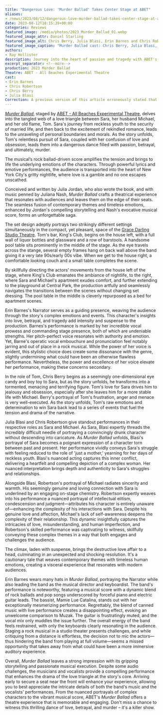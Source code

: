 ```yaml
---
title: "Dangerous Love: 'Murder Ballad' Takes Center Stage at ABET"
aliases:
- /news/2023/08/12/dangerous-love-murder-ballad-takes-center-stage-at-abet/
date: 2023-08-12T18:15:39+00:00
categories: Reviews
featured_image: /media/photos/2023_Murder_Ballad_01.webp
featured_image_attr: Daniel Starling
featured_image_alt: Chris Berry, Julia Blasi, Erin Barnes and Chris Robertson (left to right)
featured_image_caption: "Murder Ballad cast: Chris Berry, Julia Blasi, Erin Barnes and Chris Robertson (left to right)"
authors:
- Ray Hollister
description: Journey into the heart of passion and tragedy with ABET's "Murder Ballad." Secure a front row seat for the full experience.
excerpt_separator: <!--more-->
production: 2023 Murder Ballad
Theatre: ABET - All Beaches Experimental Theatre
cast: 
- Erin Barnes
- Chris Robertson 
- Chris Berry
- Julia Blasi
Correction: A previous version of this article erroneously stated that Jonathan Larson was involved in the conception of Murder Ballad. Julia Jordan, who created *Murder Ballad*, is a Jonathan Larson Award winner. The article has been updated to reflect the correct information. We regret the error.
---
```

[*Murder Ballad*](/productions/2023-murder-ballad/), staged by [ABET - All Beaches Experimental Theatre](/theatres/abet-all-beaches-experimental-theatre/), delves into the tangled web of a love triangle between Sara, her husband Michael, and her old flame, Tom. Sara's journey from reckless youth to the security of married life, and then back to the excitement of rekindled romance, leads to the unraveling of personal boundaries and morals. As the story unfolds, Tom's relentless pursuit of Sara, coupled with her confusion of love and obsession, leads them into a dangerous dance filled with passion, betrayal, and ultimately, murder.
<!--more-->
The musical’s rock ballad-driven score amplifies the tension and brings to life the underlying emotions of the characters. Through powerful lyrics and emotive performances, the audience is transported into the heart of New York City's gritty nightlife, where love is a gamble and no one escapes unscathed.

Conceived and written by Julia Jordan, who also wrote the book, and with music penned by Juliana Nash, *Murder Ballad* crafts a theatrical experience that resonates with audiences and leaves them on the edge of their seats. The seamless fusion of contemporary themes and timeless emotions, enhanced by Jordan's compelling storytelling and Nash's evocative musical score, forms an unforgettable saga.

The set design adeptly portrays two strikingly different settings simultaneously in the compact, yet pleasant, space of the [Grace Darling Studio Theatre](/venues/grace-darling-studio-theatre). Tom's bar, King's Club, begins on the house left, with a full wall of liquor bottles and glassware and a row of barstools. A handsome pool table sits prominently in the middle of the stage. As the eye travels across the stange, several empty frames hang on back wall above the band giving it a very late 90s/early 00s vibe. When we get to the house right, a comfortable looking couch and a small table completes the scene. 

By skillfully directing the actors' movements from the house left of the stage, where King's Club emanates the ambiance of nightlife, to the right, where Sara and Michael's apartment exudes comfort, and further extending to the playground at Central Park, the production artfully and seamlessly navigates the transitions between the scenes without changing set dressing. The pool table in the middle is cleverly repurposed as a bed for apartment scenes.

Erin Barnes's Narrator serves as a guiding presence, weaving the audience through the story's complex emotions and events. This character's insights into love, betrayal, and tragedy add intensity and suspense to the production. Barnes's performance is marked by her incredible vocal prowess and commanding stage presence, both of which are undeniable strengths. Her pitch-perfect voice resonates with authority and emotion. Yet, Barne's operatic vocal embouchure and pronunciation feel notably jarring and out of place in a rock musical. While the power of her voice is evident, this stylistic choice does create some dissonance with the genre, slightly undermining what could have been an otherwise flawless performance. Nevertheless, the power and excellence of her voice elevate her performance, making these concerns secondary.

In the role of Tom, Chris Berry begins as a seemingly one-dimensional eye candy and boy toy to Sara, but as the story unfolds, he transforms into a tormented, menacing and terrifying figure. Tom's love for Sara drives him to jealousy and obsession, especially after she leaves him for a more stable life with Michael. Berry's portrayal of Tom's frustration, anger and menace is very well-executed. As the story unfolds, Tom's raw emotions and determination to win Sara back lead to a series of events that fuel the tension and drama of the narrative. 

Julia Blasi and Chris Robertson give standout performances in their respective roles as Sara and Michael. As Sara, Blasi expertly threads the incredibly difficult needle of portraying a convincingly drunk character without descending into caricature. As *Murder Ballad* unfolds, Blasi's portrayal of Sara becomes a poignant expression of a character torn between past and present. Her performance vividly conveys Sara's struggle with feeling reduced to the role of 'just a mother,' yearning for her days of reckless youth. Blasi's nuanced acting captures this inner conflict, delivering a heartfelt and compelling depiction of a complex woman. Her nuanced interpretation brings depth and authenticity to Sara's struggles and relationships.

Alongside Blasi, Robertson's portrayal of Michael radiates sincerity and warmth. His seemingly genuine and loving connection with Sara is underlined by an engaging on-stage chemistry. Robertson expertly weaves into his performance a nuanced portrayal of intellectual elitism, condescension and judgment—attributes his character is entirely unaware of—enhancing the complexity of his interactions with Sara. Despite his genuine love and affection, Michael's lack of self-awareness deepens the complexity of their relationship. This dynamic insightfully captures the intricacies of love, misunderstanding, and human imperfection, and Robertson's skilled performance was captivating to witness, skillfully conveying these complex themes in a way that both engages and challenges the audience.

The climax, laden with suspense, brings the destructive love affair to a head, culminating in an unexpected and shocking resolution. It's a cautionary tale that weaves contemporary themes with timeless human emotions, creating a visceral experience that resonates with modern audiences.

Erin Barnes wears many hats in *Murder Ballad*, portraying the Narrator while also leading the band as the musical director and keyboardist. The band's performance is noteworthy, featuring a musical score with a dynamic blend of rock ballads and pop songs underscored by forceful piano and electric guitar leads. The bassist, Mamie Lue Catalina, stands out with her exceptionally mesmerizing performance. Regrettably, the blend of canned music with live performance creates a disappointing effect, evoking an unwelcome comparison to Muzak. The guitar is frustratingly muted, and the vocal mix only muddles the issue further. The overall energy of the band feels restrained, with only the keyboards clearly resonating in the audience. Staging a rock musical in a studio theater presents challenges, and while critiquing from a distance is effortless, the decision not to mic the actors—thus hindering the band from playing at full volume—seems a missed opportunity that takes away from what could have been a more immersive auditory experience.

Overall, *Murder Ballad* leaves a strong impression with its gripping storytelling and passionate musical execution. Despite some audio challenges, the musicians and vocalists provide a compelling performance that enhances the drama of the love triangle at the story's core. Arriving early to secure a seat near the front will enhance your experience, allowing you to best appreciate the intricate details of both the band's music and the vocalists' performances. From the nuanced portrayals of complex characters to the vibrant musical score, ABET's *Murder Ballad* offers a theatre experience that is memorable and engaging. Don't miss a chance to witness this thrilling dance of love, betrayal, and murder – it's a killer show.